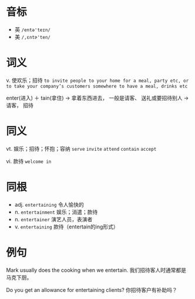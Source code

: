 # 音标

- 英 `/entə'teɪn/`
- 美 `/,ɛntɚ'ten/`

# 词义

v. 使欢乐；招待
`to invite people to your home for a meal, party etc, or to take your company’s customers somewhere to have a meal, drinks etc`



enter(进入) ＋ tain(拿住) → 拿着东西进去， 一般是请客、 送礼或要招待别人 → 请客， 招待

# 同义

vt. 娱乐；招待；怀抱；容纳
`serve` `invite` `attend` `contain` `accept`

vi. 款待
`welcome in`

# 同根

- adj. `entertaining` 令人愉快的
- n. `entertainment` 娱乐；消遣；款待
- n. `entertainer` 演艺人员，表演者
- v. `entertaining` 款待（entertain的ing形式）

# 例句

Mark usually does the cooking when we entertain.
我们招待客人时通常都是马克下厨。

Do you get an allowance for entertaining clients?
你招待客户有补助吗？


